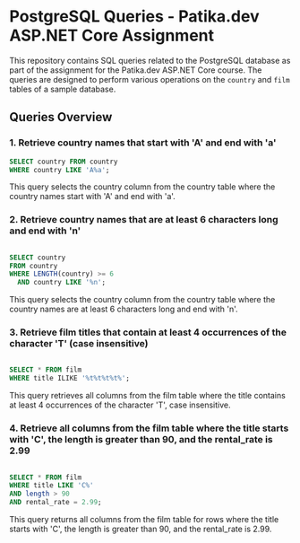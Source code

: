 # PostgreSQL Queries - Patika.dev ASP.NET Core Assignment

This repository contains SQL queries related to the PostgreSQL database as part of the assignment for the Patika.dev ASP.NET Core course. The queries are designed to perform various operations on the `country` and `film` tables of a sample database.

## Queries Overview

### 1. Retrieve country names that start with 'A' and end with 'a'
```sql
SELECT country FROM country 
WHERE country LIKE 'A%a';
```

This query selects the country column from the country table where the country names start with 'A' and end with 'a'.

### 2. Retrieve country names that are at least 6 characters long and end with 'n'
```sql

SELECT country
FROM country
WHERE LENGTH(country) >= 6
  AND country LIKE '%n';
```

This query selects the country column from the country table where the country names are at least 6 characters long and end with 'n'.

### 3. Retrieve film titles that contain at least 4 occurrences of the character 'T' (case insensitive)
```sql

SELECT * FROM film
WHERE title ILIKE '%t%t%t%t%';
```
This query retrieves all columns from the film table where the title contains at least 4 occurrences of the character 'T', case insensitive.

### 4. Retrieve all columns from the film table where the title starts with 'C', the length is greater than 90, and the rental_rate is 2.99
```sql

SELECT * FROM film
WHERE title LIKE 'C%'
AND length > 90
AND rental_rate = 2.99;
```

This query returns all columns from the film table for rows where the title starts with 'C', the length is greater than 90, and the rental_rate is 2.99.

